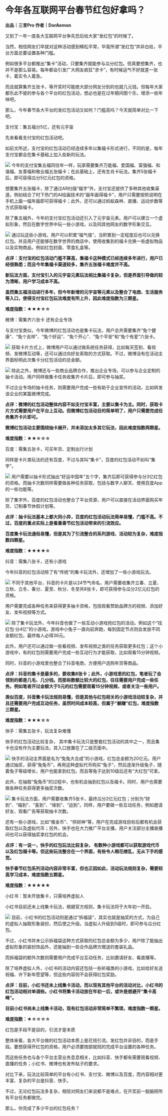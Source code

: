 # 今年各互联网平台春节红包好拿吗？

**出品｜三言Pro 作者｜DorAemon**

又到了一年一度各大互联网平台争先恐后给大家“发红包”的时候了。

当然，相信网友们早就对这种活动感到稀松平常，毕竟所谓“发红包”并非白给，平台方面总要设置各种门槛。

例如很多平台都推出“集卡”活动，只要集齐就能参与瓜分红包。但真要想集齐，也并不是那么容易。每年都会引发广大网友疯狂“求卡”，有时候运气不好就差一张卡，着实令人着急。

而且就算集齐五张卡，等开奖时可能绝大部分网友分到的也就几元钱。但每年大家都乐此不彼的参与各个平台的红包活动，想必也是在过年期间图个乐，增添一些年味吧。

那么，今年春节各大平台的发红包活动又如何？门槛高吗？今天就简单对比一下吧。

支付宝：集五福分5亿，还有元宇宙

先来看看支付宝的红包活动吧。

如前文所述，支付宝的红包活动已经连续多年以集福卡形式进行，不同的是，每年支付宝都会在集卡基础上加入些新的玩法。

![](https://inews.gtimg.com/news_bt/Oce_hnnQsV17WtIT2FEw2NyWL9dLG8oDoxO-yZglEK8E8AA/1000)
今年的支付宝集五福同往年一样，玩家需要集齐万能福、爱国福、富强福、和谐福、友善福和敬业福五张福卡；在此基础上，还有生肖卡玩法。集齐5张福卡后，即可获得瓜分5亿元红包的资格。

想要集齐五张福卡，除了通过AR扫描“福字”外，支付宝还提供了多种其他收集渠道。例如结合了时下热门的AI绘画技术的“画年画得福卡”，用户只需要按照说明在手机上画一幅年画即可获得福卡；此外，还可以通过蚂蚁森林、直播、运动步数等方式获取福卡。

除了集五福外，今年的支付宝红包活动还引入了元宇宙元素。用户可以建立一个虚拟形象，然后在数字世界中玩一些小游戏，以及同其他网友的数字形象交互。

![](https://inews.gtimg.com/news_bt/OwX7njiiCDB9wCZP9RRAx9T2fpL-EMwGDXNppfPPHm54MAA/1000)
通过玩这些小游戏，用户可以积累“福气值”，当积累到一定程度后也可以兑换红包。并且用户还能够在数字世界的商店中，使用收集到的福卡兑换一些虚拟物品以及实物商品，例如红包封面、零食礼盒等。

**点评：支付宝的红包活动门槛不算高，集福卡这种模式已经连续多年进行，用户已经很熟悉；而且今年集福卡渠道较多，集齐五张福卡难度并不高。**

**新玩法方面，支付宝引入的元宇宙元素玩法相比集福卡复杂，但是界面引导做的较为清晰，用户学习成本不高。**

**虽然集五福活动进行多年，但今年新增的元宇宙等元素以及整合了电商、生活服务等入口，使得支付宝红包玩法难度有所上升，因此难度指数为三颗星。**

**难度指数：★★★☆☆**

微博：需集齐六张卡 还有企业专场

与支付宝类似，今年微博的红包活动也是集卡玩法，用户总共需要集齐“兔个健康”、“兔个吉祥”、“兔个好运”、“兔个开心”、“兔个平安”和“兔个有爱”六张卡。

![](https://inews.gtimg.com/news_bt/Or8gL5MHxfepJFm2W1qB8e3AS-zBiG7kjWyowE3SeoUwYAA/1000)
获取卡片方式上，微博用户可以通过做系统任务获得，比如每天签到、看视频、发微博互动等，还可以通过向好友索取的方式获取。不过，微博没有在活动主界面标明此次集卡分红包活动的总金额。

![](https://inews.gtimg.com/news_bt/OtTni0TQ7FR-2P_DJ6Nr7KVU4bFoAou5N4JIGihryhHuQAA/1000)
除此之外，微博还与一些商业品牌合作，推出企业专场，可以参与企业定制的抽卡活动。用户同样做集卡任务收集齐卡片后，即可参与抽奖。

不过企业专场的抽卡任务，则需要用户完成一些有助于企业宣传的活动，比如转发该企业的某篇微博完成。

**点评：微博的红包活动整体内容不如支付宝丰富，主要以集卡为主。同时，获取卡片方式需要用户在平台上互动。但微博红包活动目的简单明了，用户只需要完成任务集齐卡片即可。**

**微博红包活动主要围绕抽卡展开，并未添加太多其它玩法，因此难度指数两颗星。**

**难度指数：★★☆☆☆**

百度：需集五张卡，可买年货、定制出行计划

同样是卡片类玩法的还有百度，不过与其叫“集卡”，百度的红包活动不如叫“集字”。

![](https://inews.gtimg.com/news_bt/OSQnGUM0C_iudpDHNRyDscSECvg6bc0rw1SjpyS-WjX90AA/1000)
用户需要以抽卡形式抽出“好运中国年”五个字，集齐后即可获得参与分3亿红包的资格。而抽卡次数同样需要做各种任务获取，包括与数字人聊天、使用百度App的一些功能等。

除了集字外，百度的红包活动也整合了平台资源，用户可以直接在活动界面购买年货、订制春节休假计划等。

**点评：抽卡玩法基本上都大同小异，百度的红包活动玩法简单易懂，门槛不高。不过，百度的重点实际上是看重春节红包活动带来的引流效应。**

**百度集卡玩法通俗易懂，但是其为了引流整合的系列游戏、活动较为复杂，难度指数四颗星。**

**难度指数：★★★★☆**

抖音：需集八张卡，还有小游戏

今年抖音的红包活动除了有“传统”的集卡玩法外，还增加了一些小游戏玩法。

![](https://inews.gtimg.com/news_bt/OmoRvE4hREhp4aQPOK5vI-JP5Ydkagkhr-GmHyIt_5U08AA/1000)
不同于其他平台，抖音的卡片是以24节气命名，用户需要收集齐立春、立夏、立秋、立冬、春分、夏至、秋分、冬至共8张卡，即可获得参与瓜分2亿元红包的资格。

用户需要完成各种任务来获得更多抽卡资格，包括观看赞助品牌方的视频、添加好友、发布视频等方式。

![](https://inews.gtimg.com/news_bt/OpTOBKb8gzzLzysCe4F9i0nme3MjESsdHO9k_y51K5neMAA/1000)
除了集卡玩法外，今年抖音也做了一些互动小游戏抢红包的活动。例如这个“找红包·分4亿”的小游戏，游戏中小兔子一直向前奔跑，每到固定节点则会发放不同金额红包，最终每人必得36元。

此外，用户还可以通过做一些看视频、发布视频之类的任务获取更多红包；这个小游戏中，有的红包则需要用户完成一些互动行为才能获取，比如观看15分钟视频。

同时，抖音的小游戏里也整合了抖音电商，方便用户选购年货等商品。

**点评：抖音的集卡是最多的，要收集8张卡；此外，小游戏里的红包，笔者玩了会领到的都是几毛、几分钱。而那些数额比较大的红包，往往需要用户完成一些任务。例如笔者开过金额大于5元的红包需要观看15分钟视频，或者关注一些用户。**

**类似百度，抖音集卡玩法规则易懂，但是其他与红包相关的小游戏活动较复杂，并且还需要用户完成互动任务，虽然时间成本较高，但属于“躺赚”红包，难度指数三颗星。**

**难度指数：★★★☆☆**

快手：需集五张卡，玩法复杂难懂

快手的红包活动比较复杂， 其中集卡玩法只是整套红包活动的其中之一，而且集卡也没有作为主要玩法，其入口放置在了二级页面中。

![](https://inews.gtimg.com/news_bt/O9_t2z8TZsrIQfuXo_lmlP3ELBoNrjITePjSP6b0T6Et4AA/1000)
快手的活动主界面是名为“兔兔大合成”的小游戏，红包总金额为20亿元。用户通过抽奖，获得“兔兔币”，再用这种虚拟代币购买“兔子”，然后逐渐升级兔子，随着兔子等级增长，用户也能拿到红包。而且等兔子达到10级后还有“大红包”可拿。

此外，在抽取“兔兔币”的过程中，也有机会抽到红包以及福卡。同时，用户也需要做各种任务获得更多抽奖次数。

![](https://inews.gtimg.com/news_bt/O_Me4Kfbe7Do1SZh4PKRnl0SfmBgV9lX1p7w4N4ZcXpq4AA/1000)
集卡玩法方面，用户需要收集齐5张卡，最终瓜分2亿元红包；分别为“财到”、“福到”、“喜到”、“缘到”、“运到”。同样，用户要做一些互动任务，例如邀请好友、观看广告等获取抽卡次数。

还有一些小游戏，比如“推金币”、“供财神”等，用户在完成游戏目标后都有机会获取红包以及虚拟代币；另外，快手也在大力推广平台主播，用户关注部分主播直播间也可以获得抽奖拿红包的机会。

**点评：有一说一，快手的红包玩法比较复杂， 有数种小游戏都可以获取游戏代币以及红包福卡等。但这些玩法整合在一个界面，有些令人眼花缭乱，无从下手的感觉。**

**快手春节红包系列活动内容非常丰富，但也正因如此，活动玩法规则复杂，需要较高学习成本，难度指数五颗星。**

**难度指数：★★★★★**

小红书：暂未开放集卡，只需培养虚拟人

小红书目前还未上线集卡玩法，根据官方规则，集卡玩法将于大年初一开启。

![](https://inews.gtimg.com/news_bt/Ovik45dH0VMRpDFpN8GFi-R3Mgl9W2bHIUULaWArSd8pcAA/1000)
目前，小红书的红包活动则是通过“拆福袋”，其实也就是抽奖的方式，为自己的虚拟人抽取形象装扮，然后使之升级。当虚拟人升级到5级时，即可参与瓜分红包。

不过，小红书并未公示拆福袋这种方式获取的红包总金额为多少，用户除了能抽出虚拟形象的装扮饰品外，还能抽到一些合作品牌方赠送的套装礼品。

而拆福袋的额外次数则需要用户完成平台互动任务，比如邀请好友、看直播等。

除了培养虚拟人外，小红书的活动内容还包括一些祈福类的小游戏，比如给好友送祝福、许下新年愿望等，但这些内容则不会获得红包奖励。

**点评：目前，小红书还未上线集卡活动，而以现有其他平台的活动对比，小红书的红包活动相对单调些。小红书将集卡活动放在年初一后，或许是想避开“集卡高峰”。**

**目前小红书尚未上线集卡活动，现有红包活动非常简单不繁琐，难度指数一颗星。**

**难度指数：★☆☆☆☆**

​红包是手段不是目的，引流才是本质

整体来看，各大平台做的红包活动本质上是花钱引流。发红包并非目的，而是手段。要想获得开红包的资格，用户必须要按部就班的完成平台设置的各种任务。

而这些任务也与各个平台主营业务息息相关，比如抖音、快手都有需要观看视频、直播的任务；小红书、微博也有发布帖子的要求。

对比下来，玩法比较简单的平台有小红书、支付宝、微博以及百度，而内容相对更丰富、复杂的平台是抖音、快手。

不过，无论红包玩法多复杂，相信对网友们来说都不是难点，在开奖前一股脑把所有平台任务都做完。

那么，你完成了多少平台的红包任务？

